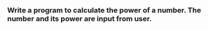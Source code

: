 ### Write a program to calculate the power of a number. The number and its power are input from user.
